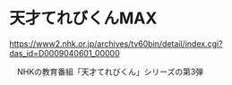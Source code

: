 # 天才てれびくんMAX
https://www2.nhk.or.jp/archives/tv60bin/detail/index.cgi?das_id=D0009040601_00000

　NHKの教育番組「天才てれびくん」シリーズの第3弾
